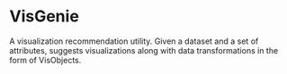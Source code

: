 # VisGenie
A visualization recommendation utility. Given a dataset and a set of attributes, suggests visualizations along with data transformations in the form of VisObjects.
